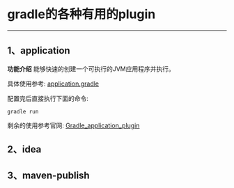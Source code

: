 # gradle的各种有用的plugin

---

## 1、application

**功能介绍**
能够快速的创建一个可执行的JVM应用程序并执行。

具体使用参考: [application.gradle](https://github.com/benjaminwhx/gradle-example/blob/master/06-plugin/application.gradle)

配置完后直接执行下面的命令: 

```
gradle run
```

剩余的使用参考官网: [Gradle_application_plugin](https://docs.gradle.org/current/userguide/application_plugin.html)

## 2、idea

## 3、maven-publish